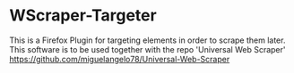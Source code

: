 # WScraper-Targeter
This is a Firefox Plugin for targeting elements in order to scrape them later. This software is to be used together with the repo 'Universal Web Scraper' https://github.com/miguelangelo78/Universal-Web-Scraper

